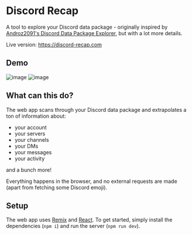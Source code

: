 # Discord Recap

A tool to explore your Discord data package - originally inspired by [Androz2091's Discord Data Package Explorer](https://ddpe.androz2091.fr/), but with a lot more details.

Live version: https://discord-recap.com

## Demo

![image](https://user-images.githubusercontent.com/17618532/148423923-a0dbd358-54d9-4e4c-a5ee-8a3f55622f9b.png)
![image](https://user-images.githubusercontent.com/17618532/148423958-d45c3da9-3415-493f-8b29-8a9c66547f66.png)

## What can this do?

The web app scans through your Discord data package and extrapolates a ton of information about:

- your account
- your servers
- your channels
- your DMs
- your messages
- your activity

and a bunch more!

Everything happens in the browser, and no external requests are made (apart from fetching some Discord emoji).

## Setup

The web app uses [Remix](https://remix.run) and [React](https://reactjs.org).
To get started, simply install the dependencies (`npm i`) and run the server (`npm run dev`).
